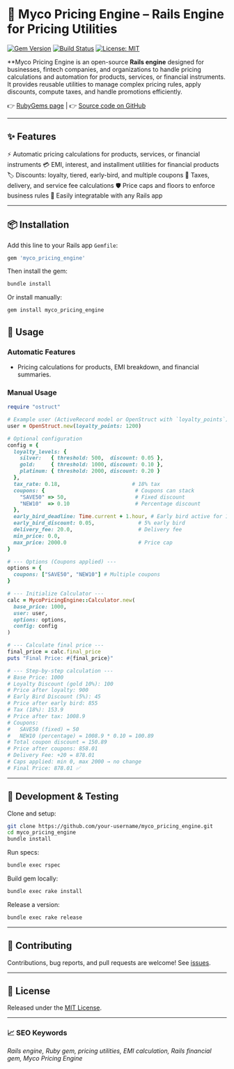 # 🚀 Myco Pricing Engine – Rails Engine for Pricing Utilities

[![Gem Version](https://badge.fury.io/rb/myco_pricing_engine.svg)](https://rubygems.org/gems/myco_pricing_engine)
[![Build Status](https://github.com/your-username/myco_pricing_engine/actions/workflows/ci.yml/badge.svg)](https://github.com/your-username/myco_pricing_engine/actions)
[![License: MIT](https://img.shields.io/badge/License-MIT-yellow.svg)](LICENSE)

**Myco Pricing Engine is an open-source **Rails engine** designed for businesses, fintech companies, and organizations to handle pricing calculations and automation for products, services, or financial instruments. It provides reusable utilities to manage complex pricing rules, apply discounts, compute taxes, and handle promotions efficiently.

👉 [RubyGems page](https://rubygems.org/gems/myco_pricing_engine) |
👉 [Source code on GitHub](https://github.com/your-username/myco_pricing_engine)

---

## ✨ Features
⚡ Automatic pricing calculations for products, services, or financial instruments
💳 EMI, interest, and installment utilities for financial products
🏷️ Discounts: loyalty, tiered, early-bird, and multiple coupons
🧾 Taxes, delivery, and service fee calculations
🛡️ Price caps and floors to enforce business rules
🧩 Easily integratable with any Rails app

---

## 📦 Installation

Add this line to your Rails app `Gemfile`:

```ruby
gem 'myco_pricing_engine'
```

Then install the gem:

```bash
bundle install
```

Or install manually:

```bash
gem install myco_pricing_engine
```

## 🚀 Usage

### Automatic Features
- Pricing calculations for products, EMI breakdown, and financial summaries.

### Manual Usage
```ruby
require "ostruct"

# Example user (ActiveRecord model or OpenStruct with `loyalty_points`)
user = OpenStruct.new(loyalty_points: 1200)

# Optional configuration
config = {
  loyalty_levels: {
    silver:   { threshold: 500,  discount: 0.05 },
    gold:     { threshold: 1000, discount: 0.10 },
    platinum: { threshold: 2000, discount: 0.20 }
  },
  tax_rate: 0.18,                       # 18% tax
  coupons: {                             # Coupons can stack
    "SAVE50" => 50,                      # Fixed discount
    "NEW10"  => 0.10                     # Percentage discount
  },
  early_bird_deadline: Time.current + 1.hour, # Early bird active for 1 hour
  early_bird_discount: 0.05,              # 5% early bird
  delivery_fee: 20.0,                     # Delivery fee
  min_price: 0.0,
  max_price: 2000.0                       # Price cap
}

# --- Options (Coupons applied) ---
options = {
  coupons: ["SAVE50", "NEW10"] # Multiple coupons
}

# --- Initialize Calculator ---
calc = MycoPricingEngine::Calculator.new(
  base_price: 1000,
  user: user,
  options: options,
  config: config
)

# --- Calculate final price ---
final_price = calc.final_price
puts "Final Price: #{final_price}"

# --- Step-by-step calculation ---
# Base Price: 1000
# Loyalty Discount (gold 10%): 100
# Price after loyalty: 900
# Early Bird Discount (5%): 45
# Price after early bird: 855
# Tax (18%): 153.9
# Price after tax: 1008.9
# Coupons:
#   SAVE50 (fixed) = 50
#   NEW10 (percentage) = 1008.9 * 0.10 = 100.89
# Total coupon discount = 150.89
# Price after coupons: 858.01
# Delivery Fee: +20 = 878.01
# Caps applied: min 0, max 2000 → no change
# Final Price: 878.01 ✅
```

---

## 🧪 Development & Testing

Clone and setup:

```bash
git clone https://github.com/your-username/myco_pricing_engine.git
cd myco_pricing_engine
bundle install
```

Run specs:

```bash
bundle exec rspec
```

Build gem locally:

```bash
bundle exec rake install
```

Release a version:

```bash
bundle exec rake release
```

---

## 🤝 Contributing

Contributions, bug reports, and pull requests are welcome!
See [issues](https://github.com/your-username/myco_pricing_engine/issues).

---

## 📜 License

Released under the [MIT License](LICENSE.txt).

---

### 📈 SEO Keywords
*Rails engine, Ruby gem, pricing utilities, EMI calculation, Rails financial gem, Myco Pricing Engine*

